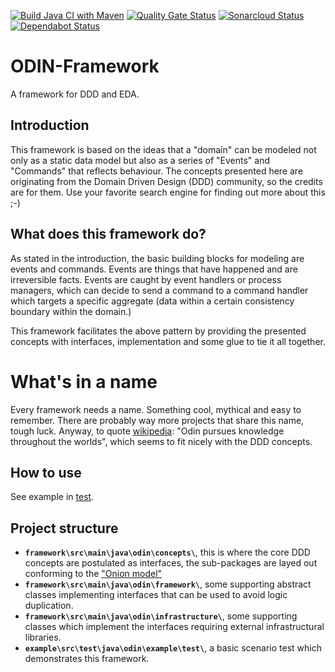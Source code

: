 [![Build Java CI with Maven](https://github.com/telcirion/odin/workflows/Build%20Java%20CI%20with%20Maven/badge.svg)](https://github.com/telcirion/odin/actions?query=workflow%3A%22Build+Java+CI+with+Maven%22)
[![Quality Gate Status](https://sonarcloud.io/api/project_badges/measure?project=telcirion_odin&metric=alert_status)](https://sonarcloud.io/dashboard?id=telcirion_odin)
[![Sonarcloud Status](https://sonarcloud.io/api/project_badges/measure?project=telcirion_odin&metric=coverage)](https://sonarcloud.io/dashboard?id=telcirion_odin)
[![Dependabot Status](https://api.dependabot.com/badges/status?host=github&repo=telcirion/odin)](https://dependabot.com)
# ODIN-Framework
A framework for DDD and EDA.
## Introduction
This framework is based on the ideas that a "domain" can be modeled not only as a static data model but also as a series of "Events" and "Commands" that reflects behaviour. The concepts presented here are originating from the Domain Driven Design (DDD) community, so the credits are for them. Use your favorite search engine for finding out more about this ;-)

## What does this framework do?
As stated in the introduction, the basic building blocks for modeling are events and commands. Events are things
that have happened and are irreversible facts. Events are caught by event handlers or process managers, which can decide
to send a command to a command handler which targets a specific aggregate (data within a certain consistency boundary
within the domain.)

This framework facilitates the above pattern by providing the presented concepts with interfaces, implementation and
some glue to tie it all together.

# What's in a name
Every framework needs a name. Something cool, mythical and easy to remember. There are probably way more projects that
share this name, tough luck. Anyway, to quote [wikipedia](https://en.wikipedia.org/wiki/Norse_mythology): "Odin pursues knowledge throughout the worlds",
which seems to fit nicely with the DDD concepts.

## How to use
See example in [test](https://github.com/telcirion/odin/tree/master/example/src/test/java/odin/example/applicationservices).

## Project structure
- **`framework\src\main\java\odin\concepts\`**, this is where the core DDD concepts are postulated as interfaces, the sub-packages are layed out conforming to the ["Onion model"](https://jeffreypalermo.com/2008/07/the-onion-architecture-part-1/)
- **`framework\src\main\java\odin\framework\`**, some supporting abstract classes implementing interfaces that can be used to avoid logic duplication.
- **`framework\src\main\java\odin\infrastructure\`**, some supporting classes which implement the interfaces requiring external infrastructural libraries.
- **`example\src\test\java\odin\example\test\`**, a basic scenario test which demonstrates this framework.
